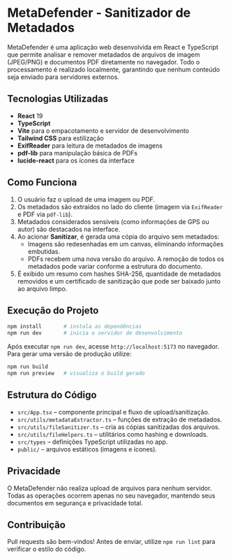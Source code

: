 # MetaDefender - Sanitizador de Metadados

MetaDefender é uma aplicação web desenvolvida em React e TypeScript que permite analisar e
remover metadados de arquivos de imagem (JPEG/PNG) e documentos PDF diretamente
no navegador. Todo o processamento é realizado localmente, garantindo que nenhum
conteúdo seja enviado para servidores externos.

## Tecnologias Utilizadas

- **React** 19
- **TypeScript**
- **Vite** para o empacotamento e servidor de desenvolvimento
- **Tailwind CSS** para estilização
- **ExifReader** para leitura de metadados de imagens
- **pdf-lib** para manipulação básica de PDFs
- **lucide-react** para os ícones da interface

## Como Funciona

1. O usuário faz o upload de uma imagem ou PDF.
2. Os metadados são extraídos no lado do cliente (imagem via `ExifReader` e PDF
   via `pdf-lib`).
3. Metadados considerados sensíveis (como informações de GPS ou autor) são
   destacados na interface.
4. Ao acionar **Sanitizar**, é gerada uma cópia do arquivo sem metadados:
   - Imagens são redesenhadas em um canvas, eliminando informações embutidas.
   - PDFs recebem uma nova versão do arquivo. A remoção de todos os metadados
     pode variar conforme a estrutura do documento.
5. É exibido um resumo com hashes SHA-256, quantidade de metadados removidos e um
   certificado de sanitização que pode ser baixado junto ao arquivo limpo.

## Execução do Projeto

```bash
npm install       # instala as dependências
npm run dev       # inicia o servidor de desenvolvimento
```

Após executar `npm run dev`, acesse `http://localhost:5173` no navegador. Para
gerar uma versão de produção utilize:

```bash
npm run build
npm run preview   # visualiza o build gerado
```

## Estrutura do Código

- `src/App.tsx` – componente principal e fluxo de upload/sanitização.
- `src/utils/metadataExtractor.ts` – funções de extração de metadados.
- `src/utils/fileSanitizer.ts` – cria as cópias sanitizadas dos arquivos.
- `src/utils/fileHelpers.ts` – utilitários como hashing e downloads.
- `src/types` – definições TypeScript utilizadas no app.
- `public/` – arquivos estáticos (imagens e ícones).

## Privacidade

O MetaDefender não realiza upload de arquivos para nenhum servidor. Todas as
operações ocorrem apenas no seu navegador, mantendo seus documentos em
segurança e privacidade total.

## Contribuição

Pull requests são bem-vindos! Antes de enviar, utilize `npm run lint` para
verificar o estilo do código.
